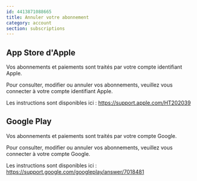 ```yaml
---
id: 4413871088665
title: Annuler votre abonnement
category: account
section: subscriptions
---
```

## App Store d'Apple

Vos abonnements et paiements sont traités par votre compte identifiant Apple.

Pour consulter, modifier ou annuler vos abonnements, veuillez vous connecter à votre compte identifiant Apple.

Les instructions sont disponibles ici : <https://support.apple.com/HT202039>

## Google Play

Vos abonnements et paiements sont traités par votre compte Google.

Pour consulter, modifier ou annuler vos abonnements, veuillez vous connecter à votre compte Google.

Les instructions sont disponibles ici : <https://support.google.com/googleplay/answer/7018481>